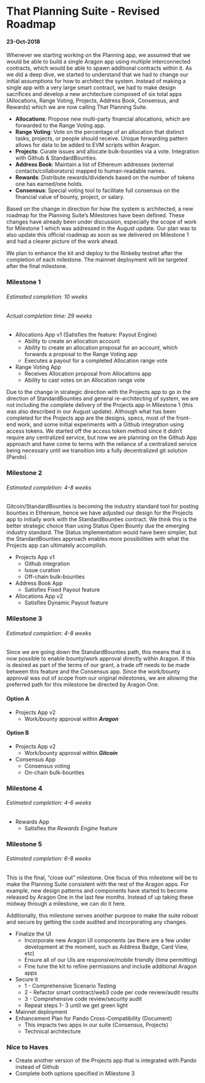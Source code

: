 # That Planning Suite - Revised Roadmap
#### 23-Oct-2018
Whenever we starting working on the Planning app, we assumed that we would be able to build a single Aragon app using multiple interconnected contracts, which would be able to spawn additional contracts within it. As we did a deep dive, we started to understand that we had to change our initial assumptions for how to architect the system. Instead of making a single app with a very large smart contract, we had to make design sacrifices and develop a new architecture composed of six total apps (Allocations, Range Voting, Projects, Address Book, Consensus, and Rewards) which we are now calling That Planning Suite.

* **Allocations**: Propose new multi-party financial allocations, which are forwarded to the Range Voting app.
* **Range Voting**: Vote on the percentage of an allocation that distinct tasks, projects, or people should receive. Unique forwarding pattern allows for data to be added to EVM scripts within Aragon.
* **Projects**: Curate issues and allocate bulk-bounties via a vote. Integration with Github & StandardBounties.
* **Address Book**: Maintain a list of Ethereum addresses (external contacts/collaborators) mapped to human-readable names.
* **Rewards**: Distribute rewards/dividends based on the number of tokens one has earned/one holds.
* **Consensus**: Special voting tool to facilitate full consensus on the financial value of bounty, project, or salary.

Based on the change in direction for how the system is architected, a new roadmap for the Planning Suite’s Milestones have been defined. These changes have already been under discussion, especially the scope of work for Milestone 1 which was addressed in the August update. Our plan was to also update this official roadmap as soon as we delivered on Milestone 1 and had a clearer picture of the work ahead.

We plan to enhance the kit and deploy to the Rinkeby testnet after the completion of each milestone. The mainnet deployment will be targeted after the final milestone.

### Milestone 1 
###### Estimated completion: 10 weeks
###### Actual completion time: 29 weeks

* Allocations App v1 (Satisfies the feature: Payout Engine)
  * Ability to create an allocation account
  * Ability to create an allocation proposal for an account, which forwards a proposal to the Range Voting app
  * Executes a payout for a completed Allocation range vote
* Range Voting App
  * Receives Allocation proposal from Allocations app
  * Ability to cast votes on an Allocation range vote

Due to the change in strategic direction with the Projects app to go in the direction of StandardBounties and general re-architecting of system, we are not including the complete delivery of the Projects app in Milestone 1 (this was also described in our August update). Although what has been completed for the Projects app are the designs, specs, most of the front-end work, and some initial experiments with a Github integration using access tokens. We started off the access token method since it didn’t require any centralized service, but now we are planning on the Github App approach and have come to terms with the reliance of a centralized service being necessary until we transition into a fully decentralized git solution (Pando). 

### Milestone 2 
###### Estimated completion: 4-8 weeks

Gitcoin/StandardBounties is becoming the industry standard tool for posting bounties in Ethereum, hence we have adjusted our design for the Projects app to initially work with the StandardBounties contract. We think this is the better strategic choice than using Status Open Bounty due the emerging industry standard. The Status implementation would have been simpler, but the StandardBounties approach enables more possibilities with what the Projects app can ultimately accomplish.  

* Projects App v1
    * Github integration
    * Issue curation
    * Off-chain bulk-bounties
* Address Book App
    * Satisfies Fixed Payout feature
* Allocations App v2
    * Satisfies Dynamic Payout feature

### Milestone 3 
###### Estimated completion: 4-8 weeks

Since we are going down the StandardBounties path, this means that it is now possible to enable bounty/work approval directly within Aragon. If this is desired as part of the terms of our grant, a trade off needs to be made between this feature and the Consensus app. Since the work/bounty approval was out of scope from our original milestones, we are allowing the preferred path for this milestone be directed by Aragon One.

#### Option A 
* Projects App v2
  * Work/bounty approval within **_Aragon_**

#### Option B
* Projects App v2
  * Work/bounty approval within **_Gitcoin_**
* Consensus App
  * Consensus voting
  * On-chain bulk-bounties

### Milestone 4
###### Estimated completion: 4-6 weeks

* Rewards App
  * Satisfies the *Rewards Engine* feature


### Milestone 5 
###### Estimated completion: 6-8 weeks

This is the final, “close out” milestone. One focus of this milestone will be to make the Planning Suite consistent with the rest of the Aragon apps. For example, new design patterns and components have started to become released by Aragon One in the last few months. Instead of up taking these midway through a milestone, we can do it here. 

Additionally, this milestone serves another purpose to make the suite robust and secure by getting the code audited and incorporating any changes.

* Finalize the UI
  * Incorporate new Aragon UI components (as there are a few under development at the moment, such as Address Badge, Card View, etc)
  * Ensure all of our UIs are responsive/mobile friendly (time permitting)
  * Fine tune the kit to refine permissions and include additional Aragon apps
* Secure it
  * 1 - Comprehensive Scenario Testing
  * 2 - Refactor smart contract/web3 code per code review/audit results
  * 3 - Comprehensive code review/security audit
  * Repeat steps 1- 3 until we get green light
* Mainnet deployment
* Enhancement Plan for Pando Cross-Compatibility (Document)
  * This impacts two apps in our suite (Consensus, Projects)
  * Technical architecture

### Nice to Haves
* Create another version of the Projects app that is integrated with Pando instead of Github
* Complete both options specified in Milestone 3 
